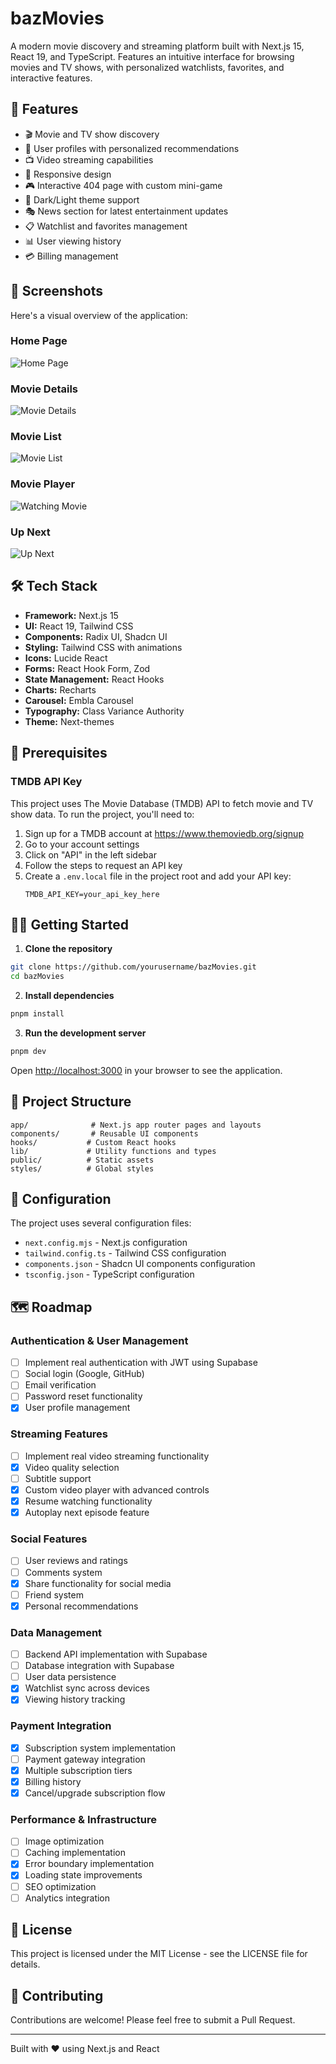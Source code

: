 # bazMovies

A modern movie discovery and streaming platform built with Next.js 15, React 19, and TypeScript. Features an intuitive interface for browsing movies and TV shows, with personalized watchlists, favorites, and interactive features.

## 🚀 Features

-   🎬 Movie and TV show discovery
-   👤 User profiles with personalized recommendations
-   📺 Video streaming capabilities
-   📱 Responsive design
-   🎮 Interactive 404 page with custom mini-game
-   🌙 Dark/Light theme support
-   🎭 News section for latest entertainment updates
-   📋 Watchlist and favorites management
-   📊 User viewing history
-   💳 Billing management

## 📸 Screenshots

Here's a visual overview of the application:

### Home Page

![Home Page](https://github.com/Baziele/BazMovies/blob/main/public/docs/home.png?raw=true)

### Movie Details

![Movie Details](https://github.com/Baziele/BazMovies/blob/main/public/docs/movieDetails.png?raw=true)

### Movie List

![Movie List](https://github.com/Baziele/BazMovies/blob/main/public/docs/movieList.png?raw=true)

### Movie Player

![Watching Movie](https://github.com/Baziele/BazMovies/blob/main/public/docs/watchingMovie.png?raw=true)

### Up Next

![Up Next](https://github.com/Baziele/BazMovies/blob/main/public/docs/seaonDetails.png?raw=true)

## 🛠️ Tech Stack

-   **Framework:** Next.js 15
-   **UI:** React 19, Tailwind CSS
-   **Components:** Radix UI, Shadcn UI
-   **Styling:** Tailwind CSS with animations
-   **Icons:** Lucide React
-   **Forms:** React Hook Form, Zod
-   **State Management:** React Hooks
-   **Charts:** Recharts
-   **Carousel:** Embla Carousel
-   **Typography:** Class Variance Authority
-   **Theme:** Next-themes

## 🔑 Prerequisites

### TMDB API Key

This project uses The Movie Database (TMDB) API to fetch movie and TV show data. To run the project, you'll need to:

1. Sign up for a TMDB account at https://www.themoviedb.org/signup
2. Go to your account settings
3. Click on "API" in the left sidebar
4. Follow the steps to request an API key
5. Create a `.env.local` file in the project root and add your API key:
    ```
    TMDB_API_KEY=your_api_key_here
    ```

## 🏃‍♂️ Getting Started

1. **Clone the repository**

```bash
git clone https://github.com/yourusername/bazMovies.git
cd bazMovies
```

2. **Install dependencies**

```bash
pnpm install
```

3. **Run the development server**

```bash
pnpm dev
```

Open [http://localhost:3000](http://localhost:3000) in your browser to see the application.

## 📁 Project Structure

```
app/              # Next.js app router pages and layouts
components/       # Reusable UI components
hooks/           # Custom React hooks
lib/             # Utility functions and types
public/          # Static assets
styles/          # Global styles
```

## 🔧 Configuration

The project uses several configuration files:

-   `next.config.mjs` - Next.js configuration
-   `tailwind.config.ts` - Tailwind CSS configuration
-   `components.json` - Shadcn UI components configuration
-   `tsconfig.json` - TypeScript configuration

## 🗺️ Roadmap

### Authentication & User Management

-   [ ] Implement real authentication with JWT using Supabase
-   [ ] Social login (Google, GitHub)
-   [ ] Email verification
-   [ ] Password reset functionality
-   [x] User profile management

### Streaming Features

-   [ ] Implement real video streaming functionality
-   [x] Video quality selection
-   [ ] Subtitle support
-   [x] Custom video player with advanced controls
-   [x] Resume watching functionality
-   [x] Autoplay next episode feature

### Social Features

-   [ ] User reviews and ratings
-   [ ] Comments system
-   [x] Share functionality for social media
-   [ ] Friend system
-   [x] Personal recommendations

### Data Management

-   [ ] Backend API implementation with Supabase
-   [ ] Database integration with Supabase
-   [ ] User data persistence
-   [x] Watchlist sync across devices
-   [x] Viewing history tracking

### Payment Integration

-   [x] Subscription system implementation
-   [ ] Payment gateway integration
-   [x] Multiple subscription tiers
-   [x] Billing history
-   [x] Cancel/upgrade subscription flow

### Performance & Infrastructure

-   [ ] Image optimization
-   [ ] Caching implementation
-   [x] Error boundary implementation
-   [x] Loading state improvements
-   [ ] SEO optimization
-   [ ] Analytics integration

## 📄 License

This project is licensed under the MIT License - see the LICENSE file for details.

## 👥 Contributing

Contributions are welcome! Please feel free to submit a Pull Request.

---

Built with ❤️ using Next.js and React
